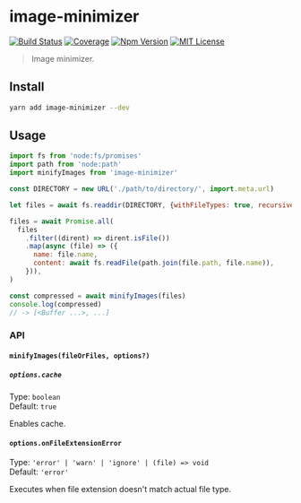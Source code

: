 # image-minimizer

[![Build Status][github_actions_badge]][github_actions_link]
[![Coverage][coveralls_badge]][coveralls_link]
[![Npm Version][package_version_badge]][package_link]
[![MIT License][license_badge]][license_link]

[github_actions_badge]: https://img.shields.io/github/actions/workflow/status/fisker/image-minimizer/continuous-integration.yml?branch=main&style=flat-square
[github_actions_link]: https://github.com/fisker/image-minimizer/actions?query=branch%3Amain
[coveralls_badge]: https://img.shields.io/coveralls/github/fisker/image-minimizer/main?style=flat-square
[coveralls_link]: https://coveralls.io/github/fisker/image-minimizer?branch=main
[license_badge]: https://img.shields.io/npm/l/image-minimizer.svg?style=flat-square
[license_link]: https://github.com/fisker/image-minimizer/blob/main/license
[package_version_badge]: https://img.shields.io/npm/v/image-minimizer.svg?style=flat-square
[package_link]: https://www.npmjs.com/package/image-minimizer

> Image minimizer.

## Install

```bash
yarn add image-minimizer --dev
```

## Usage

```js
import fs from 'node:fs/promises'
import path from 'node:path'
import minifyImages from 'image-minimizer'

const DIRECTORY = new URL('./path/to/directory/', import.meta.url)

let files = await fs.readdir(DIRECTORY, {withFileTypes: true, recursive: true})

files = await Promise.all(
  files
    .filter((dirent) => dirent.isFile())
    .map(async (file) => ({
      name: file.name,
      content: await fs.readFile(path.join(file.path, file.name)),
    })),
)

const compressed = await minifyImages(files)
console.log(compressed)
// -> [<Buffer ...>, ...]
```

### API

#### `minifyImages(fileOrFiles, options?)`

##### `options.cache`

Type: `boolean`\
Default: `true`

Enables cache.

#### `options.onFileExtensionError`

Type: `'error' | 'warn' | 'ignore' | (file) => void`\
Default: `'error'`

Executes when file extension doesn't match actual file type.
